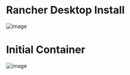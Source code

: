 # Rancher Desktop Install
![image](https://github.com/user-attachments/assets/421d2912-1cd6-4062-8714-728e9f83f75a)


# Initial Container
![image](https://github.com/user-attachments/assets/3a0f66da-ab98-409f-9688-b8d041ee2584)
